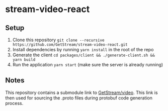 # stream-video-react

## Setup
1. Clone this repository `git clone --recursive https://github.com/GetStream/stream-video-react.git`
2. Install dependencies by running `yarn install` in the root of the repo
3. Generate the client `cd packages/client && ./generate-client.sh && yarn build`
4. Run the application `yarn start` (make sure the server is already running)

## Notes
This repository contains a submodule link to [GetStream/video](https://github.com/GetStream/video).
This link is then used for sourcing the .proto files during protobuf code generation process.
